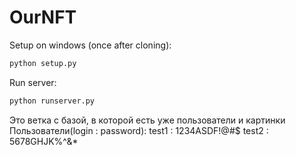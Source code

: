 # OurNFT

Setup on windows (once after cloning):

```python
python setup.py
```

Run server:

```python
python runserver.py
```

Это ветка с базой, в которой есть уже пользователи и картинки
Пользователи(login : password):
test1 : 1234ASDF!@#$
test2 : 5678GHJK%^&*